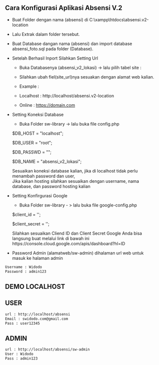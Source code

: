 ## Cara Konfigurasi Aplikasi Absensi V.2

- Buat Folder dengan nama (absensi) di C:\xampp\htdocs\absensi.v2-location
- Lalu Extrak dalam folder tersebut.
- Buat Database dangan nama (absensi) dan import database absensi_foto.sql pada folder (Database).
- Setelah Berhasil Inport Silahkan Setting Url

  - Buka Databasenya (absensi_v2_lokasi) -> lalu pilih tabel site :
  - Silahkan ubah fiel(site_url)nya sesuakan dengan alamat web kalian.

  - Example :
  - Localhost : http://localhost/absensi.v2-location
  - Online : https://domain.com

- Setting Koneksi Database

  - Buka Folder sw-library -> lalu buka file config.php
  <p>$DB_HOST 	= "localhost";</p>
  <p>$DB_USER = "root";</p>
  <p>$DB_PASSWD  	= "";</p>
  <p>$DB_NAME = "absensi_v2_lokasi";</p>
  <p>Sesuaikan koneksi database kalian, jika di localhost tidak perlu menambah password dan user, <br>Jika kalian hosting silahkan sesuaikan dengan username, nama database, dan password hosting kalian</p>

- Setting Konfirgurasi Google

  - Buka Folder sw-library - > lalu buka file google-config.php
  <p>$client_id = ''; </p>
  <p>$client_secret = ''; </p>
  <p>Silahkan sesuaikan Cliend ID dan Client Secret Google Anda bisa langsung buat melalui link di bawah ini https://console.cloud.google.com/apis/dashboard?hl=ID</p>

- Password Admin (alamatweb/sw-admin) dihalaman url web untuk masuk ke halaman admin

```bash
Username : Widodo
Password : admin123
```

## DEMO LOCALHOST

## USER

```bash
url : http://localhost/absensi
Email : swidodo.com@gmail.com
Pass : user12345
```

## ADMIN

```bash
url : http://localhost/absensi/sw-admin
User : Widodo
Pass : admin123
```
